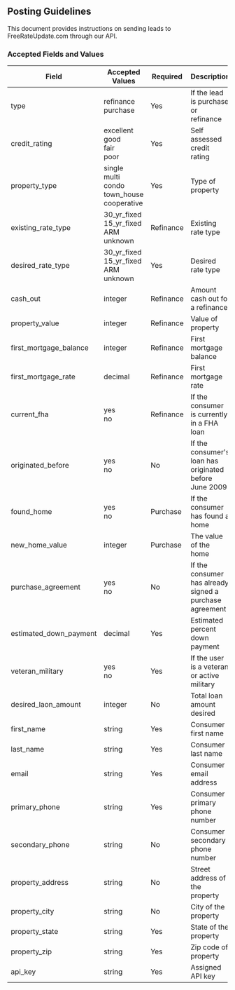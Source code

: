 ## Posting Guidelines

This document provides instructions on sending leads to FreeRateUpdate.com through our API. 

### Accepted Fields and Values

Field | Accepted Values | Required | Description
------| --------------- | -------- | -----------
type | refinance<br>purchase | Yes | If the lead is purchase or refinance
credit_rating | excellent<br>good<br>fair<br>poor | Yes | Self assessed credit rating
property_type | single<br>multi<br>condo<br>town_house<br>cooperative | Yes | Type of property
existing_rate_type | 30_yr_fixed<br>15_yr_fixed<br>ARM<br>unknown | Refinance | Existing rate type
desired_rate_type | 30_yr_fixed<br>15_yr_fixed<br>ARM<br>unknown | Yes | Desired rate type
cash_out | integer | Refinance | Amount cash out for a refinance
property_value | integer | Refinance | Value of property
first_mortgage_balance | integer | Refinance | First mortgage balance
first_mortgage_rate | decimal | Refinance | First mortgage rate
current_fha | yes<br>no | Refinance | If the consumer is currently in a FHA loan
originated_before | yes<br>no | No | If the consumer's loan has originated before June 2009
found_home | yes<br>no | Purchase | If the consumer has found a home
new_home_value | integer | Purchase | The value of the home
purchase_agreement | yes<br>no | No | If the consumer has already signed a purchase agreement
estimated_down_payment | decimal | Yes | Estimated percent down payment
veteran_military | yes<br>no | Yes | If the user is a veteran or active military
desired_laon_amount | integer | No | Total loan amount desired
first_name | string | Yes | Consumer first name
last_name | string | Yes | Consumer last name
email | string | Yes | Consumer email address
primary_phone | string | Yes | Consumer primary phone number
secondary_phone | string | No | Consumer secondary phone number
property_address | string | No | Street address of the property
property_city | string | No | City of the property
property_state | string | Yes | State of the property
property_zip | string | Yes | Zip code of property
api_key | string | Yes | Assigned API key
